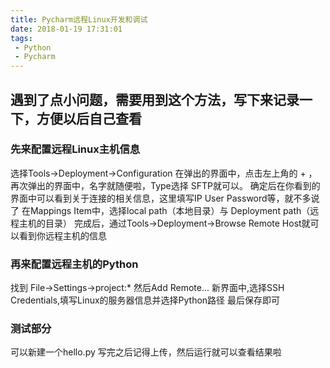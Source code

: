```yaml
---
title: Pycharm远程Linux开发和调试
date: 2018-01-19 17:31:01
tags: 
 - Python
 - Pycharm
---
```

## 遇到了点小问题，需要用到这个方法，写下来记录一下，方便以后自己查看

### 先来配置远程Linux主机信息
选择Tools->Deployment->Configuration
在弹出的界面中，点击左上角的 + ，再次弹出的界面中，名字就随便啦，Type选择 SFTP就可以。
确定后在你看到的界面中可以看到关于连接的相关信息，这里填写IP User Password等，就不多说了
在Mappings Item中，选择local path（本地目录）与 Deployment path（远程主机的目录）
完成后，通过Tools->Deployment->Browse Remote Host就可以看到你远程主机的信息
<!-- more -->
### 再来配置远程主机的Python
找到 File->Settings->project:* 然后Add Remote...
新界面中,选择SSH Credentials,填写Linux的服务器信息并选择Python路径
最后保存即可

### 测试部分
可以新建一个hello.py 写完之后记得上传，然后运行就可以查看结果啦
